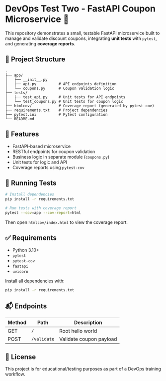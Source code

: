 
# DevOps Test Two - FastAPI Coupon Microservice 🧾

This repository demonstrates a small, testable FastAPI microservice built to manage and validate discount coupons, integrating **unit tests** with `pytest`, and generating **coverage reports**.

## 📂 Project Structure

```
.
├── app/
│   ├── __init__.py
│   ├── api.py          # API endpoints definition
│   └── coupons.py      # Coupon validation logic
├── tests/
│   ├── test_api.py     # Unit tests for API endpoints
│   └── test_coupons.py # Unit tests for coupon logic
├── htmlcov/            # Coverage report (generated by pytest-cov)
├── requirements.txt    # Project dependencies
├── pytest.ini          # Pytest configuration
└── README.md
```

## 🚀 Features

- FastAPI-based microservice
- RESTful endpoints for coupon validation
- Business logic in separate module (`coupons.py`)
- Unit tests for logic and API
- Coverage reports using `pytest-cov`

## 🧪 Running Tests

```bash
# Install dependencies
pip install -r requirements.txt

# Run tests with coverage report
pytest --cov=app --cov-report=html
```

Then open `htmlcov/index.html` to view the coverage report.

## ✅ Requirements

- Python 3.10+
- `pytest`
- `pytest-cov`
- `fastapi`
- `uvicorn`

Install all dependencies with:

```bash
pip install -r requirements.txt
```

## 📬 Endpoints

| Method | Path         | Description             |
|--------|--------------|-------------------------|
| GET    | `/`          | Root hello world        |
| POST   | `/validate`  | Validate coupon payload |

## 📄 License

This project is for educational/testing purposes as part of a DevOps training workflow.
